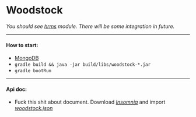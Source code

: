 # Woodstock

*You should see [hrms](https://github.com/vlsidlyarevich/unity) module. There will be some integration in future.*

___

#### How to start:

* [MongoDB](https://github.com/solairerove/docker/tree/master/db/mongodb)
* `gradle build && java -jar build/libs/woodstock-*.jar`
* `gradle bootRun`

____

#### Api doc:

* Fuck this shit about document. Download *[Insomnia](https://insomnia.rest/download/#ubuntu)* and import *[woodstock.json](https://goo.gl/wZeKf1)*
